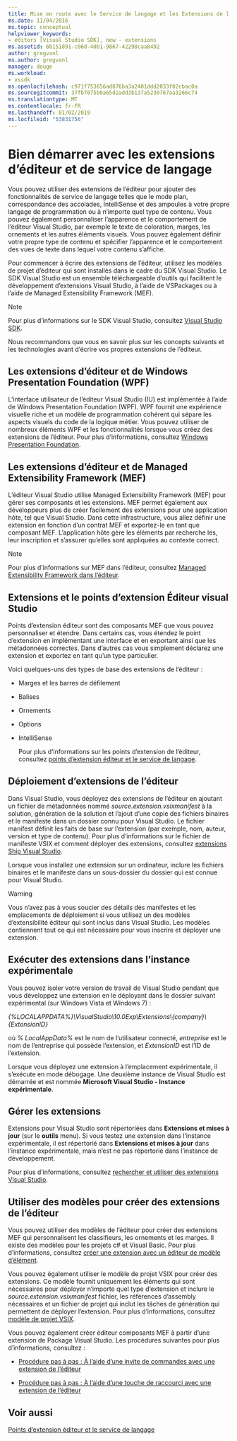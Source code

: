 ```yaml
---
title: Mise en route avec le Service de langage et les Extensions de l’éditeur | Microsoft Docs
ms.date: 11/04/2016
ms.topic: conceptual
helpviewer_keywords:
- editors [Visual Studio SDK], new - extensions
ms.assetid: 6b151891-c06d-40b1-9867-42298caa8492
author: gregvanl
ms.author: gregvanl
manager: douge
ms.workload:
- vssdk
ms.openlocfilehash: c971f753656ad876ba3a2401ddd2033f02cbac0a
ms.sourcegitcommit: 37fb7075b0a65d2add3b137a5230767aa3266c74
ms.translationtype: MT
ms.contentlocale: fr-FR
ms.lasthandoff: 01/02/2019
ms.locfileid: "53831756"
---
```

# <a name="get-started-with-language-service-and-editor-extensions"></a>Bien démarrer avec les extensions d’éditeur et de service de langage
Vous pouvez utiliser des extensions de l’éditeur pour ajouter des fonctionnalités de service de langage telles que le mode plan, correspondance des accolades, IntelliSense et des ampoules à votre propre langage de programmation ou à n’importe quel type de contenu. Vous pouvez également personnaliser l’apparence et le comportement de l’éditeur Visual Studio, par exemple le texte de coloration, marges, les ornements et les autres éléments visuels. Vous pouvez également définir votre propre type de contenu et spécifier l’apparence et le comportement des vues de texte dans lequel votre contenu s’affiche.  
  
 Pour commencer à écrire des extensions de l’éditeur, utilisez les modèles de projet d’éditeur qui sont installés dans le cadre du SDK Visual Studio. Le SDK Visual Studio est un ensemble téléchargeable d’outils qui facilitent le développement d’extensions Visual Studio, à l’aide de VSPackages ou à l’aide de Managed Extensibility Framework (MEF).  
  
> [!NOTE]
>  Pour plus d’informations sur le SDK Visual Studio, consultez [Visual Studio SDK](../extensibility/visual-studio-sdk.md).  
  
 Nous recommandons que vous en savoir plus sur les concepts suivants et les technologies avant d’écrire vos propres extensions de l’éditeur.  
  
## <a name="the-windows-presentation-foundation-wpf-and-editor-extensions"></a>Les extensions d’éditeur et de Windows Presentation Foundation (WPF)  
 L’interface utilisateur de l’éditeur Visual Studio (IU) est implémentée à l’aide de Windows Presentation Foundation (WPF). WPF fournit une expérience visuelle riche et un modèle de programmation cohérent qui sépare les aspects visuels du code de la logique métier. Vous pouvez utiliser de nombreux éléments WPF et les fonctionnalités lorsque vous créez des extensions de l’éditeur. Pour plus d’informations, consultez [Windows Presentation Foundation](/dotnet/framework/wpf/index).  
  
## <a name="the-managed-extensibility-framework-mef-and-editor-extensions"></a>Les extensions d’éditeur et de Managed Extensibility Framework (MEF)  
 L’éditeur Visual Studio utilise Managed Extensibility Framework (MEF) pour gérer ses composants et les extensions. MEF permet également aux développeurs plus de créer facilement des extensions pour une application hôte, tel que Visual Studio. Dans cette infrastructure, vous allez définir une extension en fonction d’un contrat MEF et exportez-le en tant que composant MEF. L’application hôte gère les éléments par recherche les, leur inscription et s’assurer qu’elles sont appliquées au contexte correct.  
  
> [!NOTE]
>  Pour plus d’informations sur MEF dans l’éditeur, consultez [Managed Extensibility Framework dans l’éditeur](../extensibility/managed-extensibility-framework-in-the-editor.md).  
  
## <a name="visual-studio-editor-extension-points-and-extensions"></a>Extensions et le points d’extension Éditeur visual Studio  
 Points d’extension éditeur sont des composants MEF que vous pouvez personnaliser et étendre. Dans certains cas, vous étendez le point d’extension en implémentant une interface et en exportant ainsi que les métadonnées correctes. Dans d’autres cas vous simplement déclarez une extension et exportez en tant qu’un type particulier.  
  
 Voici quelques-uns des types de base des extensions de l’éditeur :  
  
- Marges et les barres de défilement  
  
- Balises  
  
- Ornements  
  
- Options  
  
- IntelliSense  
  
  Pour plus d’informations sur les points d’extension de l’éditeur, consultez [points d’extension éditeur et le service de langage](../extensibility/language-service-and-editor-extension-points.md).  
  
## <a name="deploying-editor-extensions"></a>Déploiement d’extensions de l’éditeur  
 Dans Visual Studio, vous déployez des extensions de l’éditeur en ajoutant un fichier de métadonnées nommé *source.extension.vsixmanifest* à la solution, génération de la solution et l’ajout d’une copie des fichiers binaires et le manifeste dans un dossier connu pour Visual Studio. Le fichier manifest définit les faits de base sur l’extension (par exemple, nom, auteur, version et type de contenu). Pour plus d’informations sur le fichier de manifeste VSIX et comment déployer des extensions, consultez [extensions Ship Visual Studio](../extensibility/shipping-visual-studio-extensions.md).  
  
 Lorsque vous installez une extension sur un ordinateur, inclure les fichiers binaires et le manifeste dans un sous-dossier du dossier qui est connue pour Visual Studio.  
  
> [!WARNING]
>  Vous n’avez pas à vous soucier des détails des manifestes et les emplacements de déploiement si vous utilisez un des modèles d’extensibilité éditeur qui sont inclus dans Visual Studio. Les modèles contiennent tout ce qui est nécessaire pour vous inscrire et déployer une extension.  
  
## <a name="run-extensions-in-the-experimental-instance"></a>Exécuter des extensions dans l’instance expérimentale  
 Vous pouvez isoler votre version de travail de Visual Studio pendant que vous développez une extension en le déployant dans le dossier suivant expérimental (sur Windows Vista et Windows 7) :  
  
 *{%LOCALAPPDATA%}\VisualStudio\10.0Exp\Extensions\\{company}\\{ExtensionID}*  
  
 où *% LocalAppData%* est le nom de l’utilisateur connecté, *entreprise* est le nom de l’entreprise qui possède l’extension, et *ExtensionID* est l’ID de l’extension.  
  
 Lorsque vous déployez une extension à l’emplacement expérimentale, il s’exécute en mode débogage. Une deuxième instance de Visual Studio est démarrée et est nommée **Microsoft Visual Studio - Instance expérimentale**.  
  
## <a name="manage-extensions"></a>Gérer les extensions  
 Extensions pour Visual Studio sont répertoriées dans **Extensions et mises à jour** (sur le **outils** menu). Si vous testez une extension dans l’instance expérimentale, il est répertorié dans **Extensions et mises à jour** dans l’instance expérimentale, mais n’est ne pas répertorié dans l’instance de développement.  
  
 Pour plus d’informations, consultez [rechercher et utiliser des extensions Visual Studio](../ide/finding-and-using-visual-studio-extensions.md).  
  
## <a name="use-templates-to-create-editor-extensions"></a>Utiliser des modèles pour créer des extensions de l’éditeur  
 Vous pouvez utiliser des modèles de l’éditeur pour créer des extensions MEF qui personnalisent les classifieurs, les ornements et les marges. Il existe des modèles pour les projets c# et Visual Basic. Pour plus d’informations, consultez [créer une extension avec un éditeur de modèle d’élément](../extensibility/creating-an-extension-with-an-editor-item-template.md).  
  
 Vous pouvez également utiliser le modèle de projet VSIX pour créer des extensions. Ce modèle fournit uniquement les éléments qui sont nécessaires pour déployer n’importe quel type d’extension et inclure le *source.extension.vsixmanifest* fichier, les références d’assembly nécessaires et un fichier de projet qui inclut les tâches de génération qui permettent de déployer l’extension. Pour plus d’informations, consultez [modèle de projet VSIX](../extensibility/vsix-project-template.md).  
  
 Vous pouvez également créer éditeur composants MEF à partir d’une extension de Package Visual Studio. Les procédures suivantes pour plus d’informations, consultez :  
  
-   [Procédure pas à pas : À l’aide d’une invite de commandes avec une extension de l’éditeur](../extensibility/walkthrough-using-a-shell-command-with-an-editor-extension.md)  
  
-   [Procédure pas à pas : À l’aide d’une touche de raccourci avec une extension de l’éditeur](../extensibility/walkthrough-using-a-shortcut-key-with-an-editor-extension.md)  
  
## <a name="see-also"></a>Voir aussi  
 [Points d’extension éditeur et le service de langage](../extensibility/language-service-and-editor-extension-points.md)